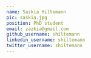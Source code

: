 ```yaml
---
name: Saskia Hiltemann
pic: saskia.jpg
position: PhD student
email: zazkia@gmail.com
github_username: shiltemann
linkedin_username: shiltemann
twitter_username: shiltemann
---
```

